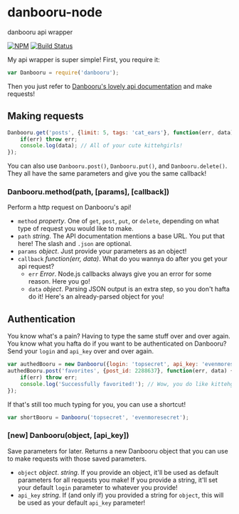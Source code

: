 # danbooru-node
danbooru api wrapper

[![NPM](https://nodei.co/npm/danbooru.png?mini=true)](https://nodei.co/npm/danbooru/)
[![Build Status](https://travis-ci.org/stawberri/danbooru-node.svg?branch=master)](https://travis-ci.org/stawberri/danbooru-node)

My api wrapper is super simple! First, you require it:
```javascript
var Danbooru = require('danbooru');
```

Then you just refer to [Danbooru's lovely api documentation](https://danbooru.donmai.us/wiki_pages/43568) and make requests!

## Making requests

```javascript
Danbooru.get('posts', {limit: 5, tags: 'cat_ears'}, function(err, data) {
    if(err) throw err;
    console.log(data); // All of your cute kittehgirls!
});
```

You can also use `Danbooru.post()`, `Danbooru.put()`, and `Danbooru.delete()`. They all have the same parameters and give you the same callback!

### Danbooru.method(path, [params], [callback])
Perform a http request on Danbooru's api!
* `method` _property_. One of `get`, `post`, `put`, or `delete`, depending on what type of request you would like to make.
* `path` _string_. The API documentation mentions a base URL. You put that here! The slash and `.json` are optional.
* `params` _object_. Just provide your parameters as an object!
* `callback` _function(err, data)_. What do you wannya do after you get your api request?
    * `err` _Error_. Node.js callbacks always give you an error for some reason. Here you go!
    * `data` _object_. Parsing JSON output is an extra step, so you don't hafta do it! Here's an already-parsed object for you!

## Authentication
You know what's a pain? Having to type the same stuff over and over again. You know what you hafta do if you want to be authenticated on Danbooru? Send your `login` and `api_key` over and over again.

```javascript
var authedBooru = new Danbooru({login: 'topsecret', api_key: 'evenmoresecret'});
authedBooru.post('favorites', {post_id: 2288637}, function(err, data) {
    if(err) throw err;
    console.log('Successfully favorited!'); // Wow, you do like kittehgirls!
});
```

If that's still too much typing for you, you can use a shortcut!
```javascript
var shortBooru = Danbooru('topsecret', 'evenmoresecret');
```

### [new] Danbooru(object, [api_key])
Save parameters for later. Returns a new Danbooru object that you can use to make requests with those saved parameters.
* `object` _object_. _string_. If you provide an object, it'll be used as default parameters for all requests you make! If you provide a string, it'll set your default `login` parameter to whatever you provide!
* `api_key` _string_. If (and only if) you provided a string for `object`, this will be used as your default `api_key` parameter!
